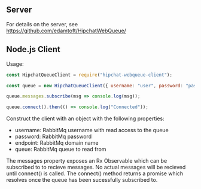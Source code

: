 ## Server
For details on the server, see https://github.com/edamtoft/HipchatWebQueue/

## Node.js Client

Usage:
```javascript
const HipchatQueueClient = require("hipchat-webqueue-client");

const queue = new HipchatQueueClient({ username: "user", password: "password", endpoint: "my.rabbitmq.server", queue: "sample" });

queue.messages.subscribe(msg => console.log(msg));

queue.connect().then(() => console.log("Connected"));
```

Construct the client with an object with the following properties:
* username: RabbitMq username with read access to the queue
* password: RabbitMq password
* endpoint: RabbitMq domain name
* queue: RabbitMq queue to read from

The messages property exposes an Rx Observable which can be subscribed to to recieve messages. No actual messages will be recieved until connect() is called. The connect() method returns a promise which resolves once the queue has been sucessfully subscribed to.
